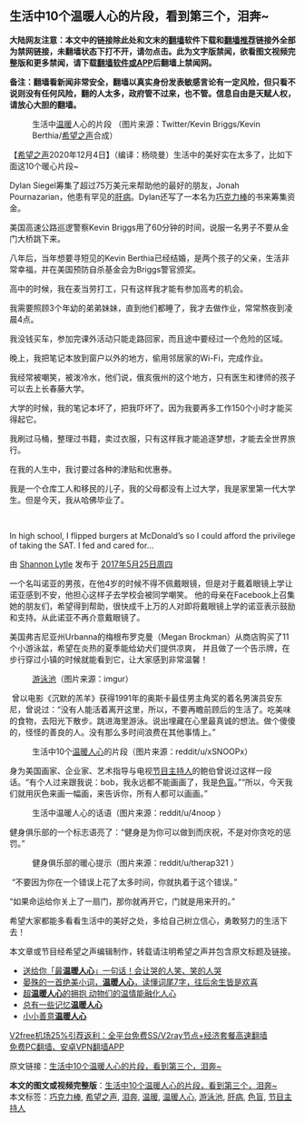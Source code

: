  <h2>生活中10个温暖人心的片段，看到第三个，泪奔~</h2> <p class="notice"><b>大陆网友注意：本文中的链接除此处和文末的<a href="https://github.com/bannedbook/fanqiang" >翻墙</a>软件下载和<a href="https://github.com/killgcd/justmysocks/blob/master/README.md">翻墙推荐</a>链接外全部为禁网链接，未翻墙状态下打不开，请勿点击。此为文字版禁闻，欲看图文视频完整版和更多禁闻，请下载<a href="https://github.com/bannedbook/fanqiang">翻墙软件或APP</a>后翻墙上禁闻网。</p><p>备注：翻墙看新闻非常安全，翻墙以真实身份发表敏感言论有一定风险，但只看不说则没有任何风险，翻的人太多，政府管不过来，也不管。信息自由是天赋人权，请放心大胆的翻墙。</b></p>  <div class="entry"> <figure><figcaption>生活中<a href="https://www.bannedbook.org/bnews/tag/%E6%B8%A9%E6%9A%96/" class="st_tag internal_tag" rel="tag" title="标签 温暖 下的日志">温暖</a>人心的片段 （图片来源：Twitter/Kevin Briggs/Kevin Berthia/<a href="https://www.bannedbook.org/bnews/tag/%e5%b8%8c%e6%9c%9b%e4%b9%8b%e5%a3%b0/" class="st_tag internal_tag" rel="tag" title="标签 希望之声 下的日志">希望之声</a>合成）</figcaption></figure> <p>【<span class='wp_keywordlink_affiliate'><a href="https://www.soundofhope.org" title="希望之声" target="_blank">希望之声</a></span>2020年12月4日】（编译：杨晓曼）生活中的美好实在太多了，比如下面这10个暖心片段~</p> <p>Dylan Siegel筹集了超过75万美元来帮助他的最好的朋友，Jonah Pournazarian，他患有罕见的<a href="https://www.bannedbook.org/bnews/tag/%E8%82%9D%E7%97%85/" class="st_tag internal_tag" rel="tag" title="标签 肝病 下的日志">肝病</a>。Dylan还写了一本名为<a href="https://www.bannedbook.org/bnews/tag/%E5%B7%A7%E5%85%8B%E5%8A%9B%E6%A3%92/" class="st_tag internal_tag" rel="tag" title="标签 巧克力棒 下的日志">巧克力棒</a>的书来筹集资金。</p> <p></p> <p>美国高速公路巡逻警察Kevin Briggs用了60分钟的时间，说服一名男子不要从金门大桥跳下来。</p> <p>八年后，当年想要寻短见的Kevin Berthia已经结婚，是两个孩子的父亲，生活非常幸福，并在美国预防自杀基金会为Briggs警官颁奖。</p> <p></p> <p>高中的时候，我在麦当劳打工，只有这样我才能有参加高考的机会。</p>  <p>我需要照顾3个年幼的弟弟妹妹，直到他们都睡了，我才去做作业，常常熬夜到凌晨4点。</p> <p>我没钱买车，参加完课外活动只能走路回家，而且途中要经过一个危险的区域。</p> <p>晚上，我把笔记本放到窗户以外的地方，偷用邻居家的Wi-Fi，完成作业。</p> <p>我经常被嘲笑，被泼冷水，他们说，俄亥俄州的这个地方，只有医生和律师的孩子可以去上长春藤大学。</p> <p>大学的时候，我的笔记本坏了，把我吓坏了。因为我要再多工作150个小时才能买得起它。</p> <p>我刷过马桶，整理过书籍，卖过衣服，只有这样我才能追逐梦想，才能去全世界旅行。</p> <p>在我的人生中，我讨要过各种的津贴和优惠券。</p>  <p>我是一个仓库工人和移民的儿子，我的父母都没有上过大学，我是家里第一代大学生。但是今天，我从哈佛毕业了。</p> <p>&nbsp;</p> <p>In high school, I flipped burgers at McDonald’s so I could afford the privilege of taking the SAT. I fed and cared for&#8230;</p> <p>由 <a href="#" role="button">Shannon Lytle</a> 发布于 <a href="https://www.facebook.com/shannonlytle/posts/10210934787720139:0">2017年5月25日周四</a></p> <p>一个名叫诺亚的男孩，在他4岁的时候不得不佩戴眼镜，但是对于戴着眼镜上学让诺亚感到不安，他担心这样子去学校会被同学嘲笑。 他的母亲在Facebook上召集她的朋友们，希望得到帮助，很快成千上万的人对即将戴眼镜上学的诺亚表示鼓励和支持。从此诺亚不再介意戴眼镜了。</p> <p></p> <p>美国弗吉尼亚州Urbanna的梅根布罗克曼（Megan Brockman）从商店购买了11个小游泳盆，希望在炎热的夏季能给幼犬们提供凉爽， 并且做了一个告示牌，在步行穿过小镇的时候就能看到它，让大家感到非常温馨！</p>  <figure><figcaption> <a href="https://www.bannedbook.org/bnews/tag/%E6%B8%B8%E6%B3%B3%E6%B1%A0/" class="st_tag internal_tag" rel="tag" title="标签 游泳池 下的日志">游泳池</a>（图片来源：imgur）</figcaption></figure> <p> 曾以电影《沉默的羔羊》获得1991年的奥斯卡最佳男主角奖的着名男演员安东尼，曾说过：“没有人能活着离开这里，所以，不要再瞻前顾后的生活了。吃美味的食物，去阳光下散步。跳进海里游泳。说出埋藏在心里最真诚的想法。做个傻傻的，怪怪的善良的人。没有那么多时间浪费在其他事情上。”</p> <figure><figcaption> 生活中10个<a href="https://www.bannedbook.org/bnews/tag/%E6%B8%A9%E6%9A%96%E4%BA%BA%E5%BF%83/" class="st_tag internal_tag" rel="tag" title="标签 温暖人心 下的日志">温暖人心</a>的片段（图片来源：reddit/u/xSNOOPx）</figcaption></figure> <p>身为美国画家、企业家、艺术指导与电视<a href="https://www.bannedbook.org/bnews/tag/%E8%8A%82%E7%9B%AE%E4%B8%BB%E6%8C%81%E4%BA%BA/" class="st_tag internal_tag" rel="tag" title="标签 节目主持人 下的日志">节目主持人</a>的鲍伯曾说过这样一段话。“有个人过来跟我说：bob，我永远都不能画画了，我是<a href="https://www.bannedbook.org/bnews/tag/%e8%89%b2%e7%9b%b2/" class="st_tag internal_tag" rel="tag" title="标签 色盲 下的日志">色盲</a>。”“所以，今天我们就用灰色来画一幅画，来告诉你，所有人都可以画画。”</p> <figure><figcaption> 生活中温暖人心的话语（图片来源：reddit/u/4noop ）</figcaption></figure> <p>健身俱乐部的一个标志语亮了：“健身是为你可以做到而庆祝，不是对你贪吃的惩罚。”</p> <figure><figcaption> 健身俱乐部的暖心提示（图片来源：reddit/u/therap321 ）</figcaption></figure> <p> “不要因为你在一个错误上花了太多时间，你就执着于这个错误。”<br /> </p> <p>“如果命运给你关上了一扇门，那你就再开它，门就是用来开的。”</p> <p>希望大家都能多看看生活中的美好之处，多给自己树立信心，勇敢努力的生活下去！</p> <p>本文章或节目经希望之声编辑制作，转载请注明希望之声并包含原文标题及链接。</p>  <ul class='op-related-articles' title='相关阅读'> <li><a href='https://www.bannedbook.org/bnews/funmedia/20201126/1437293.html' target='_blank'>送给你「最<b>温暖人心</b>」一句话！会让哭的人笑、笑的人哭</a></li> <li><a href='https://www.bannedbook.org/bnews/lifebaike/20200912/1395215.html' target='_blank'>晏殊的一首绝美小词，<b>温暖人心</b>，读懂词尾7字，往后余生皆是欢喜</a></li> <li><a href='https://www.bannedbook.org/bnews/funmedia/20180731/979664.html' target='_blank'>超<b>温暖人心</b>的拥抱 动物们的温情能融化人心</a></li> <li><a href='https://www.bannedbook.org/bnews/ssgc/20130112/681779.html' target='_blank'>总有一些记忆<b>温暖人心</b></a></li> <li><a href='https://www.bannedbook.org/bnews/lifebaike/20161125/675000.html' target='_blank'>小小善意<b>温暖人心</b></a></li> </ul> <p class="texttj"> <a href="https://www.bannedbook.org/forum23/topic22702.html" target="_blank">V2free机场25%引荐返利：全平台免费SS/V2ray节点+经济套餐高速翻墙</a><br/> <a href="https://github.com/bannedbook/fanqiang/wiki/%E7%A6%81%E9%97%BB%E7%BD%91%E5%AE%89%E5%8D%93%E7%BF%BB%E5%A2%99%E6%96%B0%E9%97%BBAPP" target="_blank">免费PC翻墙、安卓VPN翻墙APP</a></p><p>原文链接：<a class="src_link"  href="https://www.soundofhope.org/post/270443" target="_blank">生活中10个温暖人心的片段，看到第三个，泪奔~</a></p><a name='sharetosocial'></a>       <div><b>本文的图文或视频完整版</b>：<a href='https://www.bannedbook.org/bnews/comments/20201205/1442562.html'>生活中10个温暖人心的片段，看到第三个，泪奔~</a></div>  </div><!--END ENTRY--> <div class="postfooter"> <div>本文标签：<a href="https://www.bannedbook.org/bnews/tag/%E5%B7%A7%E5%85%8B%E5%8A%9B%E6%A3%92/" rel="tag">巧克力棒</a>, <a href="https://www.bannedbook.org/bnews/tag/%e5%b8%8c%e6%9c%9b%e4%b9%8b%e5%a3%b0/" rel="tag">希望之声</a>, <a href="https://www.bannedbook.org/bnews/tag/%E6%B3%AA%E5%A5%94/" rel="tag">泪奔</a>, <a href="https://www.bannedbook.org/bnews/tag/%E6%B8%A9%E6%9A%96/" rel="tag">温暖</a>, <a href="https://www.bannedbook.org/bnews/tag/%E6%B8%A9%E6%9A%96%E4%BA%BA%E5%BF%83/" rel="tag">温暖人心</a>, <a href="https://www.bannedbook.org/bnews/tag/%E6%B8%B8%E6%B3%B3%E6%B1%A0/" rel="tag">游泳池</a>, <a href="https://www.bannedbook.org/bnews/tag/%E8%82%9D%E7%97%85/" rel="tag">肝病</a>, <a href="https://www.bannedbook.org/bnews/tag/%e8%89%b2%e7%9b%b2/" rel="tag">色盲</a>, <a href="https://www.bannedbook.org/bnews/tag/%E8%8A%82%E7%9B%AE%E4%B8%BB%E6%8C%81%E4%BA%BA/" rel="tag">节目主持人</a></div>  </div><!--END POSTFOOTER--> 